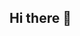 ## Hi there 👋

<!--
**zou-zix/zou-zix** is a ✨ _special_ ✨ repository because its `README.md` (this file) appears on your GitHub profile.

Here are some ideas to get you started:

- 🔭 I’m currently working on midterm reviews
- 🌱 I’m currently learning fundamentals of computer science one
- 👯 I’m looking to collaborate on ...
- 🤔 I’m looking for help with mathmatical reasoning
- 💬 Ask me about ...
- 📫 How to reach me: ...
- 😄 Pronouns: ...
- ⚡ Fun fact: ...
-->
